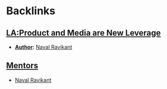 
# Backlinks
## [LA:Product and Media are New Leverage](<LA:Product and Media are New Leverage.md>)
- **[Author](<Author.md>):** [Naval Ravikant](<Naval Ravikant.md>)

## [Mentors](<Mentors.md>)
- [Naval Ravikant](<Naval Ravikant.md>)

